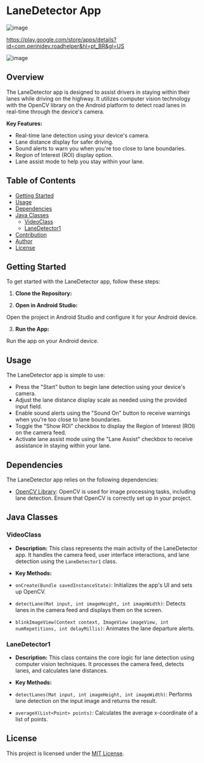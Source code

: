 # LaneDetector App


![image](https://github.com/engperini/opencv_lanedetector_app/assets/117356668/9f4f26c2-0791-4876-806f-2fa2f5886550)

https://play.google.com/store/apps/details?id=com.perinidev.roadhelper&hl=pt_BR&gl=US

![image](https://github.com/engperini/opencv_lanedetector_app/assets/117356668/6935454f-3f1c-4c48-8344-201bc96545d4)



## Overview

The LaneDetector app is designed to assist drivers in staying within their lanes while driving on the highway. It utilizes computer vision technology with the OpenCV library on the Android platform to detect road lanes in real-time through the device's camera.

**Key Features:**

- Real-time lane detection using your device's camera.
- Lane distance display for safer driving.
- Sound alerts to warn you when you're too close to lane boundaries.
- Region of Interest (ROI) display option.
- Lane assist mode to help you stay within your lane.

## Table of Contents

- [Getting Started](#getting-started)
- [Usage](#usage)
- [Dependencies](#dependencies)
- [Java Classes](#java-classes)
  - [VideoClass](#videoclass)
  - [LaneDetector1](#lanedetector1)
- [Contribution](#contribution)
- [Author](#author)
- [License](#license)

## Getting Started

To get started with the LaneDetector app, follow these steps:

1. **Clone the Repository:**


2. **Open in Android Studio:**

Open the project in Android Studio and configure it for your Android device.

3. **Run the App:**

Run the app on your Android device.

## Usage

The LaneDetector app is simple to use:

- Press the "Start" button to begin lane detection using your device's camera.
- Adjust the lane distance display scale as needed using the provided input field.
- Enable sound alerts using the "Sound On" button to receive warnings when you're too close to lane boundaries.
- Toggle the "Show ROI" checkbox to display the Region of Interest (ROI) on the camera feed.
- Activate lane assist mode using the "Lane Assist" checkbox to receive assistance in staying within your lane.

## Dependencies

The LaneDetector app relies on the following dependencies:

- [OpenCV Library](https://opencv.org/): OpenCV is used for image processing tasks, including lane detection. Ensure that OpenCV is correctly set up in your project.

## Java Classes

### VideoClass

- **Description:** This class represents the main activity of the LaneDetector app. It handles the camera feed, user interface interactions, and lane detection using the `LaneDetector1` class.

- **Key Methods:**
- `onCreate(Bundle savedInstanceState)`: Initializes the app's UI and sets up OpenCV.
- `detectLane(Mat input, int imageHeight, int imageWidth)`: Detects lanes in the camera feed and displays them on the screen.
- `blinkImageView(Context context, ImageView imageView, int numRepetitions, int delayMillis)`: Animates the lane departure alerts.

### LaneDetector1

- **Description:** This class contains the core logic for lane detection using computer vision techniques. It processes the camera feed, detects lanes, and calculates lane distances.

- **Key Methods:**
- `detectLanes(Mat input, int imageHeight, int imageWidth)`: Performs lane detection on the input image and returns the result.
- `averageX(List<Point> points)`: Calculates the average x-coordinate of a list of points.

## License

This project is licensed under the [MIT License](LICENSE).



